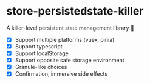 # store-persistedstate-killer

A killer-level persistent state management library 🥷

- [x] Support multiple platforms (vuex, pinia)
- [x] Support typescript
- [x] Support localStorage
- [x] Support opposite safe storage environment
- [x] Granule-like choices
- [x] Confirmation, immersive side effects
